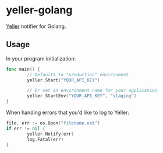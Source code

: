 # yeller-golang

[Yeller](http://yellerapp.com) notifier for Golang.

## Usage

In your program initialization:

```go
func main() {
        // Defaults to "production" environment
        yeller.Start("YOUR_API_KEY")

        // Or set an environment name for your application
        yeller.StartEnv("YOUR_API_KEY", "staging")
}
```

When handing errors that you'd like to log to Yeller:

```go
file, err := os.Open("filename.ext")
if err != nil {
        yeller.Notify(err)
        log.Fatal(err)
}
```
